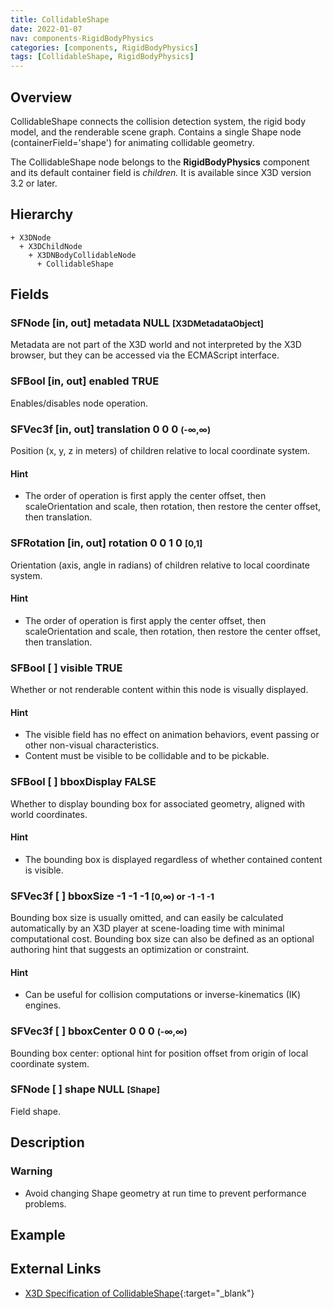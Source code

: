 ```yaml
---
title: CollidableShape
date: 2022-01-07
nav: components-RigidBodyPhysics
categories: [components, RigidBodyPhysics]
tags: [CollidableShape, RigidBodyPhysics]
---
```

<style>
.post h3 {
  word-spacing: 0.2em;
}
</style>

## Overview

CollidableShape connects the collision detection system, the rigid body model, and the renderable scene graph. Contains a single Shape node (containerField='shape') for animating collidable geometry.

The CollidableShape node belongs to the **RigidBodyPhysics** component and its default container field is *children.* It is available since X3D version 3.2 or later.

## Hierarchy

```
+ X3DNode
  + X3DChildNode
    + X3DNBodyCollidableNode
      + CollidableShape
```

## Fields

### SFNode [in, out] **metadata** NULL <small>[X3DMetadataObject]</small>

Metadata are not part of the X3D world and not interpreted by the X3D browser, but they can be accessed via the ECMAScript interface.

### SFBool [in, out] **enabled** TRUE

Enables/disables node operation.

### SFVec3f [in, out] **translation** 0 0 0 <small>(-∞,∞)</small>

Position (x, y, z in meters) of children relative to local coordinate system.

#### Hint

- The order of operation is first apply the center offset, then scaleOrientation and scale, then rotation, then restore the center offset, then translation.

### SFRotation [in, out] **rotation** 0 0 1 0 <small>[0,1]</small>

Orientation (axis, angle in radians) of children relative to local coordinate system.

#### Hint

- The order of operation is first apply the center offset, then scaleOrientation and scale, then rotation, then restore the center offset, then translation.

### SFBool [ ] **visible** TRUE

Whether or not renderable content within this node is visually displayed.

#### Hint

- The visible field has no effect on animation behaviors, event passing or other non-visual characteristics.
- Content must be visible to be collidable and to be pickable.

### SFBool [ ] **bboxDisplay** FALSE

Whether to display bounding box for associated geometry, aligned with world coordinates.

#### Hint

- The bounding box is displayed regardless of whether contained content is visible.

### SFVec3f [ ] **bboxSize** -1 -1 -1 <small>[0,∞) or -1 -1 -1</small>

Bounding box size is usually omitted, and can easily be calculated automatically by an X3D player at scene-loading time with minimal computational cost. Bounding box size can also be defined as an optional authoring hint that suggests an optimization or constraint.

#### Hint

- Can be useful for collision computations or inverse-kinematics (IK) engines.

### SFVec3f [ ] **bboxCenter** 0 0 0 <small>(-∞,∞)</small>

Bounding box center: optional hint for position offset from origin of local coordinate system.

### SFNode [ ] **shape** NULL <small>[Shape]</small>

Field shape.

## Description

### Warning

- Avoid changing Shape geometry at run time to prevent performance problems.

## Example

<x3d-canvas src="https://create3000.github.io/media/examples/RigidBodyPhysics/CollidableShape/CollidableShape.x3d" update="auto"></x3d-canvas>

## External Links

- [X3D Specification of CollidableShape](https://www.web3d.org/documents/specifications/19775-1/V4.0/Part01/components/rigidBodyPhysics.html#CollidableShape){:target="_blank"}

